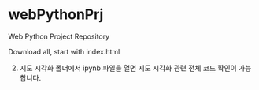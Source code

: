 # webPythonPrj
Web Python Project Repository 


Download all, start with index.html

2. 지도 시각화 폴더에서 ipynb 파일을 열면 지도 시각화 관련 전체 코드 확인이 가능합니다.
